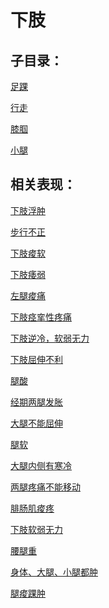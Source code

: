 # 下肢

## 子目录：
[足踝](https://www.gmzyjc.com/read/biaoxian/cat_足踝.md)
[行走](https://www.gmzyjc.com/read/biaoxian/cat_行走.md)
[膝腘](https://www.gmzyjc.com/read/biaoxian/cat_膝腘.md)
[小腿](https://www.gmzyjc.com/read/biaoxian/cat_小腿.md)
## 相关表现：

[下肢浮肿](https://zuoye.gmzyh.com/search?key=下肢浮肿)
[步行不正](https://zuoye.gmzyh.com/search?key=步行不正)
[下肢痠软](https://zuoye.gmzyh.com/search?key=下肢痠软)
[下肢痿弱](https://zuoye.gmzyh.com/search?key=下肢痿弱)
[左腿痠痛](https://zuoye.gmzyh.com/search?key=左腿痠痛)
[下肢痉挛性疼痛](https://zuoye.gmzyh.com/search?key=下肢痉挛性疼痛)
[下肢逆冷，软弱无力](https://zuoye.gmzyh.com/search?key=下肢逆冷，软弱无力)
[下肢屈伸不利](https://zuoye.gmzyh.com/search?key=下肢屈伸不利)
[腿酸](https://zuoye.gmzyh.com/search?key=腿酸)
[经期两腿发胀](https://zuoye.gmzyh.com/search?key=经期两腿发胀)
[大腿不能屈伸](https://zuoye.gmzyh.com/search?key=大腿不能屈伸)
[腿软](https://zuoye.gmzyh.com/search?key=腿软)
[大腿内侧有寒冷](https://zuoye.gmzyh.com/search?key=大腿内侧有寒冷)
[两腿疼痛不能移动](https://zuoye.gmzyh.com/search?key=两腿疼痛不能移动)
[腓肠肌痠疼](https://zuoye.gmzyh.com/search?key=腓肠肌痠疼)
[下肢软弱无力](https://zuoye.gmzyh.com/search?key=下肢软弱无力)
[腰腿重](https://zuoye.gmzyh.com/search?key=腰腿重)
[身体、大腿、小腿都肿](https://zuoye.gmzyh.com/search?key=身体、大腿、小腿都肿)
[腿痠踝肿](https://zuoye.gmzyh.com/search?key=腿痠踝肿)